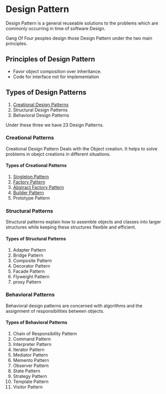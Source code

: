 # Design Pattern
Design Pattern is a general reuseable solutions to the problems which are commonly occurring in time of software Design.

Gang Of Four peoples design those Design Pattern under the two main principles.

## Principles of Design Pattern
  
  * Favor object composition over inheritance.
  * Code for interface not for implementation

## Types of Design Patterns

  1) [Creational Design Patterns](https://github.com/DhanabalShanmugam/Design-Pattern/tree/master/Creational%20Pattern) 
  2) Structural Design Patterns
  3) Behavioral Design Patterns
  
Under these three we have 23 Design Patterns.

### Creational Patterns
  
 Creational Design Pattern Deals with the Object creation. It helps to solve problems in obejct creations in different situations.
 
 #### Types of Creational Patterns
 
 1) [Singleton  Pattern](https://github.com/DhanabalShanmugam/Design-Pattern/tree/master/Creational%20Pattern/Singleton%20Pattern)
 2) [Factory Pattern](https://github.com/DhanabalShanmugam/Design-Pattern/tree/master/Creational%20Pattern/Factory%20Pattern)
 3) [Abstract Factory Pattern](https://github.com/DhanabalShanmugam/Design-Pattern/tree/master/Creational%20Pattern/Abstract%20Factory%20Pattern)
 4) [Builder Pattern](https://github.com/DhanabalShanmugam/Design-Pattern/tree/master/Creational%20Pattern/Builder%20Pattern)
 5) Prototype Pattern

### Structural Patterns

Structural patterns explain how to assemble objects and classes into larger structures while keeping these structures flexible and efficient.

#### Types of Structural Patterns

1) Adapter Pattern
2) Bridge Pattern
3) Composite Pattern
4) Decorator Pattern
5) Facade Pattern
6) Flyweight Pattern
7) proxy Pattern

### Behavioral Patterns

Behavioral design patterns are concerned with algorithms and the assignment of responsibilities between objects.

#### Types of Behavioral Patterns

1)  Chain of Responsibility Pattern
2)  Command Pattern
3)  Interpreter Pattern
4)  Iterator Pattern
5)  Mediator Pattern
6)  Memento Pattern
7)  Observer Pattern
8)  State Pattern
9)  Strategy Pattern
10) Template Pattern
11) Visitor Pattern
